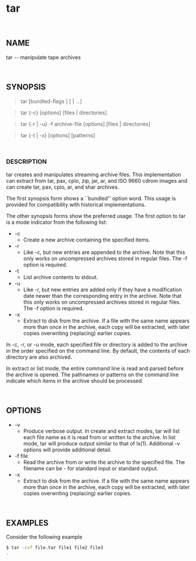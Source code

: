 # tar

<br>

## NAME

tar -- manipulate tape archives

<br>

## SYNOPSIS

> tar [bundled-flags <args>] [<file> | <pattern> ...]

> tar {-c} [options] [files | directories]

> tar {-r | -u} -f archive-file [options] [files | directories]

> tar {-t | -x} [options] [patterns]

<br>

### DESCRIPTION

tar creates and manipulates streaming archive files.  This implementation can extract from tar, pax, cpio, zip, jar, ar, and ISO 9660 cdrom images and can create tar, pax, cpio, ar, and shar archives.

The first synopsis form shows a ``bundled'' option word.  This usage is provided for compatibility with historical implementations.

The other synopsis forms show the preferred usage.  The first option to tar is a mode indicator from the following list:

* -c
  * Create a new archive containing the specified items.
* -r
  * Like -c, but new entries are appended to the archive.  Note that this only works on uncompressed archives stored in regular files.  The -f option is required.
* -t
  * List archive contents to stdout.
* -u
  * Like -r, but new entries are added only if they have a modification date newer than the corresponding entry in the archive.  Note that this only works on uncompressed archives stored in regular files. The -f option is required.
* -x
  * Extract to disk from the archive.  If a file with the same name appears more than once in the archive, each copy will be extracted, with later copies overwriting (replacing) earlier copies.

In -c, -r, or -u mode, each specified file or directory is added to the archive in the order specified on the command line.  By default, the contents of each directory are also archived.

In extract or list mode, the entire command line is read and parsed before the archive is opened.  The pathnames or patterns on the command line indicate which items in the archive should be processed.

<br>

## OPTIONS

* -v
  * Produce verbose output.  In create and extract modes, tar will list each file name as it is read from or written to the archive.  In list mode, tar will produce output similar to that of ls(1). Additional -v options will provide additional detail.
* -f file
  * Read the archive from or write the archive to the specified file.  The filename can be - for standard input or standard output.
* -x
  * Extract to disk from the archive.  If a file with the same name appears more than once in the archive, each copy will be extracted, with later copies overwriting (replacing) earlier copies.

<br>

## EXAMPLES

Consider the following example

```bash
$ tar -cvf file.tar file1 file2 file3
.
```
